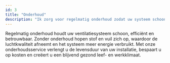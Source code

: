 ```yaml
---
id: 3
title: "Onderhoud"
description: "Ik zorg voor regelmatig onderhoud zodat uw systeem schoon, zuinig en betrouwbaar blijft. Dit verlengt de levensduur en houdt uw binnenklimaat gezond."
---
```


Regelmatig onderhoud houdt uw ventilatiesysteem schoon, efficiënt en betrouwbaar. Zonder onderhoud hopen stof en vuil zich op, waardoor de luchtkwaliteit afneemt en het systeem meer energie verbruikt. Met onze onderhoudsservice verlengt u de levensduur van uw installatie, bespaart u op kosten en creëert u een blijvend gezond leef- en werkklimaat.